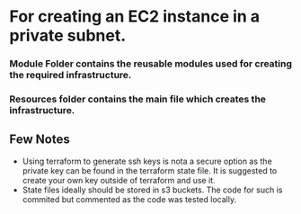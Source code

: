 # For creating an EC2 instance in a private subnet.

### Module Folder contains the reusable modules used for creating the required infrastructure.

### Resources folder contains the main file which creates the infrastructure.

## Few Notes
* Using terraform to generate ssh keys is nota a secure option as the private key can be found in the terraform state file. It is suggested to create your own key outside of terraform and use it.
* State files ideally should be stored in s3 buckets. The code for such is commited but commented as the code was tested locally.
